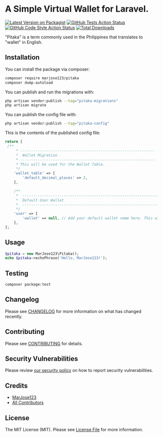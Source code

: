 # A Simple Virtual Wallet for Laravel.

[![Latest Version on Packagist](https://img.shields.io/packagist/v/marjose123/pitaka.svg?style=flat-square)](https://packagist.org/packages/marjose123/pitaka)
[![GitHub Tests Action Status](https://img.shields.io/github/actions/workflow/status/marjose123/pitaka/run-tests.yml?branch=main&label=tests&style=flat-square)](https://github.com/marjose123/pitaka/actions?query=workflow%3Arun-tests+branch%3Amain)
[![GitHub Code Style Action Status](https://img.shields.io/github/actions/workflow/status/marjose123/pitaka/fix-php-code-style-issues.yml?branch=main&label=code%20style&style=flat-square)](https://github.com/marjose123/pitaka/actions?query=workflow%3A"Fix+PHP+code+style+issues"+branch%3Amain)
[![Total Downloads](https://img.shields.io/packagist/dt/marjose123/pitaka.svg?style=flat-square)](https://packagist.org/packages/marjose123/pitaka)

"Pitaka" is a term commonly used in the Philippines that translates to "wallet" in English.


## Installation

You can install the package via composer:

```bash
composer require marjose123/pitaka
composer dump-autoload
```

You can publish and run the migrations with:

```bash
php artisan vendor:publish --tag="pitaka-migrations"
php artisan migrate
```

You can publish the config file with:

```bash
php artisan vendor:publish --tag="pitaka-config"
```

This is the contents of the published config file:

```php
return [
 /**
     * --------------------------------------------------------------
     *  Wallet Migration
     * --------------------------------------------------------------
     * This will be used for the Wallet Table.
     */
    'wallet_table' => [
        'default_decimal_places' => 2,
    ],

    /**
     *  -------------------------------------------------------------------
     *  Default User Wallet
     *  -------------------------------------------------------------------
     */
    'user' => [
        'wallet' => null, // Add your default wallet name here. This will be used if you don't provide a wallet name when calling `$user->wallet()`
    ],
];
```


## Usage

```php
$pitaka = new MarJose123\Pitaka();
echo $pitaka->echoPhrase('Hello, MarJose123!');
```

## Testing

```bash
composer package:test
```

## Changelog

Please see [CHANGELOG](CHANGELOG.md) for more information on what has changed recently.

## Contributing

Please see [CONTRIBUTING](CONTRIBUTING.md) for details.

## Security Vulnerabilities

Please review [our security policy](../../security/policy) on how to report security vulnerabilities.

## Credits

- [MarJose123](https://github.com/MarJose123)
- [All Contributors](../../contributors)

## License

The MIT License (MIT). Please see [License File](LICENSE.md) for more information.
